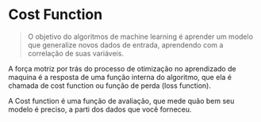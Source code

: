 # Cost Function 

> O objetivo do algoritmos de machine learning é aprender um modelo que generalize novos dados de entrada, aprendendo com a correlação de suas variáveis.


 A força motriz por trás do processo de otimização no aprendizado de maquina é a resposta de uma função interna do algoritmo, que ela é chamada de cost function
 ou função de perda (loss function).

 A Cost function é uma função de avaliação, que mede quão bem seu modelo é preciso, a parti dos dados que você forneceu.